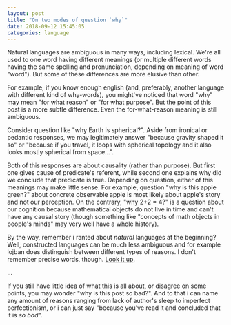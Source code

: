 ```yaml
---
layout: post
title: "On two modes of question `why`"
date: 2018-09-12 15:45:05
categories: language
---
```


Natural languages are ambiguous in many ways, including lexical. We're all used
to one word having different meanings (or multiple different words having the
same spelling and pronunciation, depending on meaning of word "word"). But some
of these differences are more elusive than other.

<cut/>

For example, if you know enough english (and, preferably, another language with
different kind of why-words), you might've noticed that word "why" may mean "for
what reason" or "for what purpose". But the point of this post is a more subtle
difference. Even the for-what-reason meaning is still ambiguous.

Consider question like "why Earth is spherical?". Aside from ironical or
pedantic responses, we may legitimately answer "because gravity shaped it so" or
"because if you travel, it loops with spherical topology and it also looks
mostly spherical from space...".

Both of this responses are about causality (rather than purpose). But first one
gives cause of predicate's referent, while second one explains why did we
conclude that predicate is true. Depending on question, either of this meanings
may make little sense. For example, question "why is this apple green?" about
concrete observable apple is most likely about apple's story and not our
perception. On the contrary, "why 2+2 = 4?" is a question about our cognition
because mathematical objects do not live in time and can't have any causal story
(though something like "concepts of math objects in people's minds" may very
well have a whole history).

By the way, remember i ranted about *natural* languages at the beginning? Well,
constructed languages can be much less ambiguous and for example lojban does
distinguish between different types of reasons. I don't remember precise words,
though. [Look it up](https://lojban.github.io/cll/9/7/).

...

If you still have little idea of what this is all about, or disagree on some
points, you may wonder "why is this post so bad?". And to that i can name any
amount of reasons ranging from lack of author's sleep to imperfect
perfectionism, or i can just say "because you've read it and concluded that it
is *so bad*".
